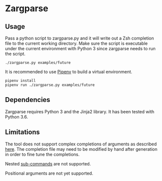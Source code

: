 # Zargparse

## Usage

Pass a python script to zargparse.py and it will write out a Zsh completion
file to the current working directory. Make sure the script is executable
under the current environment with Python 3 since zargparse needs to run the
script.

```commandline
./zargparse.py examples/future
```

It is recommended to use [Pipenv](https://docs.pipenv.org) to build a virtual environment.

```commandline
pipenv install
pipenv run ./zargparse.py examples/future
```

## Dependencies

Zargparse requires Python 3 and the Jinja2 library. It has been tested with
Python 3.6.

## Limitations

The tool does not support complex completions of arguments as described
[here](https://github.com/zsh-users/zsh-completions/blob/master/zsh-completions-howto.org#main-utility-functions-for-overall-completion).
The completion file may need to be modified by hand after generation in order
to fine tune the completions.

Nested [sub-commands](https://docs.python.org/3.6/library/argparse.html#sub-commands)
are not supported.

Positional arguments are not yet supported.
